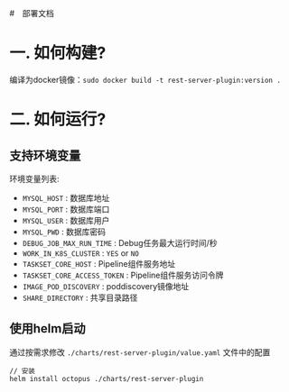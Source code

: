 #　部署文档

# 一. 如何构建?

编译为docker镜像：`sudo docker build -t rest-server-plugin:version .`

# 二. 如何运行?

## 支持环境变量

环境变量列表:

* `MYSQL_HOST` : 数据库地址
* `MYSQL_PORT` : 数据库端口
* `MYSQL_USER` : 数据库用户
* `MYSQL_PWD`  : 数据库密码
* `DEBUG_JOB_MAX_RUN_TIME` : Debug任务最大运行时间/秒
* `WORK_IN_K8S_CLUSTER`    : `YES` or `NO`
* `TASKSET_CORE_HOST`      : Pipeline组件服务地址
* `TASKSET_CORE_ACCESS_TOKEN` : Pipeline组件服务访问令牌
* `IMAGE_POD_DISCOVERY`       : poddiscovery镜像地址
* `SHARE_DIRECTORY`           : 共享目录路径


## 使用helm启动

通过按需求修改 `./charts/rest-server-plugin/value.yaml` 文件中的配置

```
// 安装
helm install octopus ./charts/rest-server-plugin
```